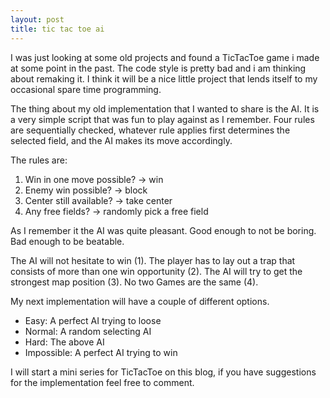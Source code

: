 ```yaml
---
layout: post
title: tic tac toe ai
---
```


I was just looking at some old projects and found a TicTacToe game i made at some point in the past. The code style is pretty bad and i am thinking about remaking it. I think it will be a nice little project that lends itself to my occasional spare time programming.

The thing about my old implementation that I wanted to share is the AI. It is a very simple script that was fun to play against as I remember. Four rules are sequentially checked, whatever rule applies first determines the selected field, and the AI makes its move accordingly.

The rules are:

1. Win in one move possible? → win
2. Enemy win possible? → block
3. Center still available? → take center
4. Any free fields? → randomly pick a free field

As I remember it the AI was quite pleasant. Good enough to not be boring. Bad enough to be beatable.

The AI will not hesitate to win (1). The player has to lay out a trap that consists of more than one win opportunity (2). The AI will try to get the strongest map position (3). No two Games are the same (4).

My next implementation will have a couple of different options.

- Easy: A perfect AI trying to loose
- Normal: A random selecting AI
- Hard: The above AI
- Impossible: A perfect AI trying to win

I will start a mini series for TicTacToe on this blog, if you have suggestions for the implementation feel free to comment.
